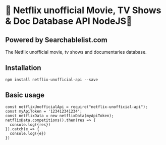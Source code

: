 # 🎥 Netflix unofficial Movie, TV Shows & Doc Database API NodeJS🍿 
## Powered by Searchablelist.com

The Netflix unofficial movie, tv shows and documentaries database.

## Installation
```
npm install netflix-unofficial-api --save
```
## Basic usage

```
const netflixUnofficialApi = require("netflix-unofficial-api");
const myApiToken = '123412341234';
const netflixData = new netflixData(myApiToken);
netflixData.competitions().then(res => {
  console.log({res})
}).catch(e => {
  console.log({e})
})
```

